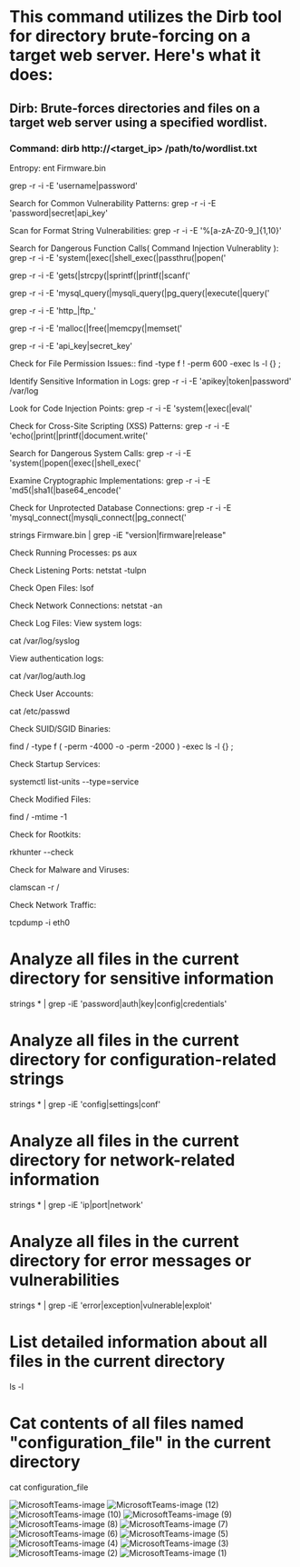 
# This command utilizes the Dirb tool for directory brute-forcing on a target web server. Here's what it does:

## Dirb: Brute-forces directories and files on a target web server using a specified wordlist.
### Command: dirb http://<target_ip> /path/to/wordlist.txt




Entropy:
ent Firmware.bin

grep -r -i -E 'username|password'

Search for Common Vulnerability Patterns:        grep -r -i -E 'password|secret|api_key'


Scan for Format String Vulnerabilities:         grep -r -i -E '%[a-zA-Z0-9_]{1,10}' 

Search for Dangerous Function Calls( Command Injection Vulnerablity ):          grep -r -i -E 'system\(|exec\(|shell_exec\(|passthru\(|popen\(' 


grep -r -i -E 'gets\(|strcpy\(|sprintf\(|printf\(|scanf\('

grep -r -i -E 'mysql_query\(|mysqli_query\(|pg_query\(|execute\(|query\('


grep -r -i -E 'http_|ftp_'

grep -r -i -E 'malloc\(|free\(|memcpy\(|memset\('


grep -r -i -E 'api_key|secret_key'


Check for File Permission Issues::         find -type f ! -perm 600 -exec ls -l {} \;

Identify Sensitive Information in Logs:          grep -r -i -E 'apikey|token|password' /var/log 

Look for Code Injection Points:             grep -r -i -E 'system\(|exec\(|eval\('


Check for Cross-Site Scripting (XSS) Patterns:          grep -r -i -E 'echo\(|print\(|printf\(|document\.write\('


Search for Dangerous System Calls:                grep -r -i -E 'system\(|popen\(|exec\(|shell_exec\('

Examine Cryptographic Implementations:            grep -r -i -E 'md5\(|sha1\(|base64_encode\('


Check for Unprotected Database Connections:        grep -r -i -E 'mysql_connect\(|mysqli_connect\(|pg_connect\('


strings Firmware.bin | grep -iE "version|firmware|release"


Check Running Processes:
ps aux

Check Listening Ports:
netstat -tulpn

Check Open Files:
lsof

Check Network Connections:
netstat -an

Check Log Files:
View system logs:

cat /var/log/syslog

View authentication logs:

cat /var/log/auth.log

Check User Accounts:


cat /etc/passwd

Check SUID/SGID Binaries:


find / -type f \( -perm -4000 -o -perm -2000 \) -exec ls -l {} \;

Check Startup Services:

systemctl list-units --type=service

Check Modified Files:

find / -mtime -1

Check for Rootkits:


rkhunter --check

Check for Malware and Viruses:

clamscan -r /

Check Network Traffic:


tcpdump -i eth0



# Analyze all files in the current directory for sensitive information
strings * | grep -iE 'password|auth|key|config|credentials'

# Analyze all files in the current directory for configuration-related strings
strings * | grep -iE 'config|settings|conf'

# Analyze all files in the current directory for network-related information
strings * | grep -iE 'ip|port|network'

# Analyze all files in the current directory for error messages or vulnerabilities
strings * | grep -iE 'error|exception|vulnerable|exploit'

# List detailed information about all files in the current directory
ls -l

# Cat contents of all files named "configuration_file" in the current directory
cat configuration_file


![MicrosoftTeams-image](https://github.com/ShravanSinghRathore/ShravanSinghRathore/assets/161594463/97169dbd-e5c1-4a0d-880f-e614cdcd81a8)
![MicrosoftTeams-image (12)](https://github.com/ShravanSinghRathore/ShravanSinghRathore/assets/161594463/61d0ed31-93eb-4d72-be90-9ce3984e8f91)
![MicrosoftTeams-image (10)](https://github.com/ShravanSinghRathore/ShravanSinghRathore/assets/161594463/a5d4280a-c343-4b3c-9b6a-d74e589bb82e)
![MicrosoftTeams-image (9)](https://github.com/ShravanSinghRathore/ShravanSinghRathore/assets/161594463/016706b4-37fb-47f6-b3a2-2e564f222359)
![MicrosoftTeams-image (8)](https://github.com/ShravanSinghRathore/ShravanSinghRathore/assets/161594463/9baf14c6-e39d-4deb-8ef2-02ad581b44cb)
![MicrosoftTeams-image (7)](https://github.com/ShravanSinghRathore/ShravanSinghRathore/assets/161594463/e587e9df-884d-4c18-a982-5a3db630dd5a)
![MicrosoftTeams-image (6)](https://github.com/ShravanSinghRathore/ShravanSinghRathore/assets/161594463/62452c07-0eec-43da-bc36-68797b9b583c)
![MicrosoftTeams-image (5)](https://github.com/ShravanSinghRathore/ShravanSinghRathore/assets/161594463/8816d979-4a99-47f0-becf-2d36789d5f4e)
![MicrosoftTeams-image (4)](https://github.com/ShravanSinghRathore/ShravanSinghRathore/assets/161594463/45b8ac65-35e1-4809-a581-901d31314053)
![MicrosoftTeams-image (3)](https://github.com/ShravanSinghRathore/ShravanSinghRathore/assets/161594463/ad088607-80d6-4591-add2-d3cf3ed70191)
![MicrosoftTeams-image (2)](https://github.com/ShravanSinghRathore/ShravanSinghRathore/assets/161594463/e52401a0-7921-47b6-b425-8f9caf4ee60a)
![MicrosoftTeams-image (1)](https://github.com/ShravanSinghRathore/ShravanSinghRathore/assets/161594463/672c440f-0195-4a94-a451-81381c14a647)

